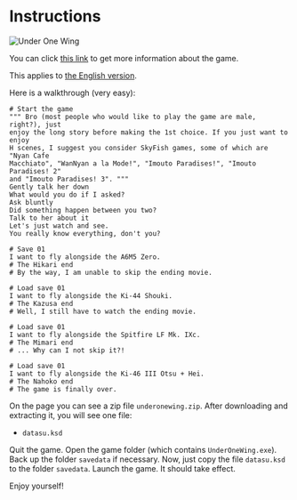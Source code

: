 # Instructions

![Under One Wing](https://s2.vndb.org/cv/50/34350.jpg)

You can click [this link](https://vndb.org/v17827) to get more information about the game.

This applies to [the English version](https://vndb.org/r65600).

Here is a walkthrough (very easy):

```text
# Start the game
""" Bro (most people who would like to play the game are male, right?), just
enjoy the long story before making the 1st choice. If you just want to enjoy
H scenes, I suggest you consider SkyFish games, some of which are "Nyan Cafe
Macchiato", "WanNyan a la Mode!", "Imouto Paradises!", "Imouto Paradises! 2"
and "Imouto Paradises! 3". """
Gently talk her down
What would you do if I asked?
Ask bluntly
Did something happen between you two?
Talk to her about it
Let's just watch and see.
You really know everything, don't you?

# Save 01
I want to fly alongside the A6M5 Zero.
# The Hikari end
# By the way, I am unable to skip the ending movie.

# Load save 01
I want to fly alongside the Ki-44 Shouki.
# The Kazusa end
# Well, I still have to watch the ending movie.

# Load save 01
I want to fly alongside the Spitfire LF Mk. IXc.
# The Mimari end
# ... Why can I not skip it?!

# Load save 01
I want to fly alongside the Ki-46 III Otsu + Hei.
# The Nahoko end
# The game is finally over.
```

On the page you can see a zip file `underonewing.zip`. After downloading and extracting it, you will see one file:

- `datasu.ksd`

Quit the game. Open the game folder (which contains `UnderOneWing.exe`). Back up the folder `savedata` if necessary. Now, just copy the file `datasu.ksd` to the folder `savedata`. Launch the game. It should take effect.

Enjoy yourself!
